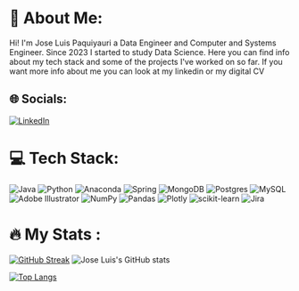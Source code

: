 # 💫 About Me:
Hi! I'm Jose Luis Paquiyauri a Data Engineer and Computer and Systems Engineer. Since 2023 I started to study Data Science. Here you can find info about my tech stack and some of the projects I've worked on so far. If you want more info about me you can look at my linkedin or my digital CV<br>

## 🌐 Socials:
[![LinkedIn](https://img.shields.io/badge/LinkedIn-%230077B5.svg?logo=linkedin&logoColor=white)](https://linkedin.com/in/jospaquim) 


# 💻 Tech Stack:
![Java](https://img.shields.io/badge/java-%23ED8B00.svg?style=plastic&logo=java&logoColor=white) ![Python](https://img.shields.io/badge/python-3670A0?style=plastic&logo=python&logoColor=ffdd54) ![Anaconda](https://img.shields.io/badge/Anaconda-%2344A833.svg?style=plastic&logo=anaconda&logoColor=white) ![Spring](https://img.shields.io/badge/spring-%236DB33F.svg?style=plastic&logo=spring&logoColor=white) ![MongoDB](https://img.shields.io/badge/MongoDB-%234ea94b.svg?style=plastic&logo=mongodb&logoColor=white) ![Postgres](https://img.shields.io/badge/postgres-%23316192.svg?style=plastic&logo=postgresql&logoColor=white) ![MySQL](https://img.shields.io/badge/mysql-%2300f.svg?style=plastic&logo=mysql&logoColor=white) ![Adobe Illustrator](https://img.shields.io/badge/adobeillustrator-%23FF9A00.svg?style=plastic&logo=adobeillustrator&logoColor=white) ![NumPy](https://img.shields.io/badge/numpy-%23013243.svg?style=plastic&logo=numpy&logoColor=white) ![Pandas](https://img.shields.io/badge/pandas-%23150458.svg?style=plastic&logo=pandas&logoColor=white) ![Plotly](https://img.shields.io/badge/Plotly-%233F4F75.svg?style=plastic&logo=plotly&logoColor=white) ![scikit-learn](https://img.shields.io/badge/scikit--learn-%23F7931E.svg?style=plastic&logo=scikit-learn&logoColor=white) ![Jira](https://img.shields.io/badge/jira-%230A0FFF.svg?style=plastic&logo=jira&logoColor=white)

# 🔥 My Stats :
[![GitHub Streak](https://github-readme-streak-stats.herokuapp.com?user=jospaquim&theme=dark&hide_border=true)](https://git.io/streak-stats)
![Jose Luis's GitHub stats](https://github-readme-stats.vercel.app/api?username=jospaquim&show_icons=true&theme=algolia)

[![Top Langs](https://github-readme-stats.vercel.app/api/top-langs/?username=jospaquim&layout=compact&theme=radical&hide_border=True)](https://github.com/anuraghazra/github-readme-stats)


